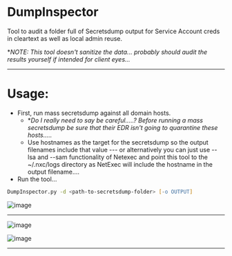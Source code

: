 # DumpInspector
Tool to audit a folder full of Secretsdump output for Service Account creds in cleartext as well as local admin reuse.

**NOTE: This tool doesn't sanitize the data... probably should audit the results yourself if intended for client eyes...*

___

# Usage:
- First, run mass secretsdump against all domain hosts. 
	- **Do I really need to say be careful.....? Before running a mass secretsdump be sure that their EDR isn't going to quarantine these hosts.....*
	- Use hostnames as the target for the secretsdump so the output filenames include that value --- or alternatively you can just use --lsa and --sam functionality of Netexec and point this tool to the ~/.nxc/logs directory as NetExec will include the hostname in the output filename....
- Run the tool... 
```zsh
DumpInspector.py -d <path-to-secretsdump-folder> [-o OUTPUT]
```

![image](https://github.com/mattmillen15/DumpInspector/assets/68832392/7de1ac32-86cb-400a-b5f3-9f7d73ff9b1f)

___

![image](https://github.com/mattmillen15/DumpInspector/assets/68832392/5df1657a-b087-419f-b554-62d5db061d95)

![image](https://github.com/mattmillen15/DumpInspector/assets/68832392/ca2e68e4-12f3-4070-9088-d2173f28eb36)

___
